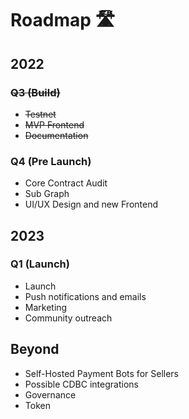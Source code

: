 # Roadmap 🛣

## 2022 

### ~~Q3 (Build)~~

* ~~Testnet~~
* ~~MVP Frontend~~
* ~~Documentation~~

### Q4 (Pre Launch)

* Core Contract Audit
* Sub Graph
* UI/UX Design and new Frontend

## 2023

### Q1 (Launch)

* Launch
* Push notifications and emails
* Marketing
* Community outreach

## Beyond

* Self-Hosted Payment Bots for Sellers
* Possible CDBC integrations
* Governance 
* Token
